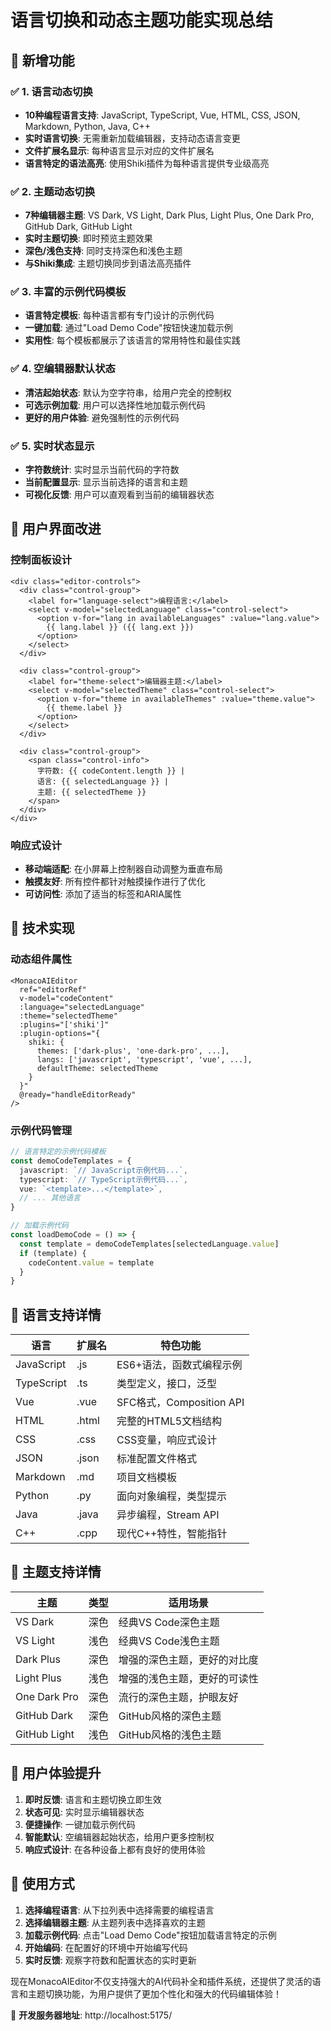 # 语言切换和动态主题功能实现总结

## 🎯 新增功能

### ✅ **1. 语言动态切换**
- **10种编程语言支持**: JavaScript, TypeScript, Vue, HTML, CSS, JSON, Markdown, Python, Java, C++
- **实时语言切换**: 无需重新加载编辑器，支持动态语言变更
- **文件扩展名显示**: 每种语言显示对应的文件扩展名
- **语言特定的语法高亮**: 使用Shiki插件为每种语言提供专业级高亮

### ✅ **2. 主题动态切换**
- **7种编辑器主题**: VS Dark, VS Light, Dark Plus, Light Plus, One Dark Pro, GitHub Dark, GitHub Light
- **实时主题切换**: 即时预览主题效果
- **深色/浅色支持**: 同时支持深色和浅色主题
- **与Shiki集成**: 主题切换同步到语法高亮插件

### ✅ **3. 丰富的示例代码模板**
- **语言特定模板**: 每种语言都有专门设计的示例代码
- **一键加载**: 通过"Load Demo Code"按钮快速加载示例
- **实用性**: 每个模板都展示了该语言的常用特性和最佳实践

### ✅ **4. 空编辑器默认状态**
- **清洁起始状态**: 默认为空字符串，给用户完全的控制权
- **可选示例加载**: 用户可以选择性地加载示例代码
- **更好的用户体验**: 避免强制性的示例代码

### ✅ **5. 实时状态显示**
- **字符数统计**: 实时显示当前代码的字符数
- **当前配置显示**: 显示当前选择的语言和主题
- **可视化反馈**: 用户可以直观看到当前的编辑器状态

## 🎨 用户界面改进

### 控制面板设计
```vue
<div class="editor-controls">
  <div class="control-group">
    <label for="language-select">编程语言:</label>
    <select v-model="selectedLanguage" class="control-select">
      <option v-for="lang in availableLanguages" :value="lang.value">
        {{ lang.label }} ({{ lang.ext }})
      </option>
    </select>
  </div>
  
  <div class="control-group">
    <label for="theme-select">编辑器主题:</label>
    <select v-model="selectedTheme" class="control-select">
      <option v-for="theme in availableThemes" :value="theme.value">
        {{ theme.label }}
      </option>
    </select>
  </div>
  
  <div class="control-group">
    <span class="control-info">
      字符数: {{ codeContent.length }} | 
      语言: {{ selectedLanguage }} | 
      主题: {{ selectedTheme }}
    </span>
  </div>
</div>
```

### 响应式设计
- **移动端适配**: 在小屏幕上控制器自动调整为垂直布局
- **触摸友好**: 所有控件都针对触摸操作进行了优化
- **可访问性**: 添加了适当的标签和ARIA属性

## 🔧 技术实现

### 动态组件属性
```vue
<MonacoAIEditor 
  ref="editorRef"
  v-model="codeContent"
  :language="selectedLanguage"
  :theme="selectedTheme"
  :plugins="['shiki']"
  :plugin-options="{
    shiki: {
      themes: ['dark-plus', 'one-dark-pro', ...],
      langs: ['javascript', 'typescript', 'vue', ...],
      defaultTheme: selectedTheme
    }
  }"
  @ready="handleEditorReady"
/>
```

### 示例代码管理
```typescript
// 语言特定的示例代码模板
const demoCodeTemplates = {
  javascript: `// JavaScript示例代码...`,
  typescript: `// TypeScript示例代码...`,
  vue: `<template>...</template>`,
  // ... 其他语言
}

// 加载示例代码
const loadDemoCode = () => {
  const template = demoCodeTemplates[selectedLanguage.value]
  if (template) {
    codeContent.value = template
  }
}
```

## 🎯 语言支持详情

| 语言 | 扩展名 | 特色功能 |
|------|--------|----------|
| JavaScript | .js | ES6+语法，函数式编程示例 |
| TypeScript | .ts | 类型定义，接口，泛型 |
| Vue | .vue | SFC格式，Composition API |
| HTML | .html | 完整的HTML5文档结构 |
| CSS | .css | CSS变量，响应式设计 |
| JSON | .json | 标准配置文件格式 |
| Markdown | .md | 项目文档模板 |
| Python | .py | 面向对象编程，类型提示 |
| Java | .java | 异步编程，Stream API |
| C++ | .cpp | 现代C++特性，智能指针 |

## 🌈 主题支持详情

| 主题 | 类型 | 适用场景 |
|------|------|----------|
| VS Dark | 深色 | 经典VS Code深色主题 |
| VS Light | 浅色 | 经典VS Code浅色主题 |
| Dark Plus | 深色 | 增强的深色主题，更好的对比度 |
| Light Plus | 浅色 | 增强的浅色主题，更好的可读性 |
| One Dark Pro | 深色 | 流行的深色主题，护眼友好 |
| GitHub Dark | 深色 | GitHub风格的深色主题 |
| GitHub Light | 浅色 | GitHub风格的浅色主题 |

## 🎉 用户体验提升

1. **即时反馈**: 语言和主题切换立即生效
2. **状态可见**: 实时显示编辑器状态
3. **便捷操作**: 一键加载示例代码
4. **智能默认**: 空编辑器起始状态，给用户更多控制权
5. **响应式设计**: 在各种设备上都有良好的使用体验

## 🚀 使用方式

1. **选择编程语言**: 从下拉列表中选择需要的编程语言
2. **选择编辑器主题**: 从主题列表中选择喜欢的主题
3. **加载示例代码**: 点击"Load Demo Code"按钮加载语言特定的示例
4. **开始编码**: 在配置好的环境中开始编写代码
5. **实时反馈**: 观察字符数和配置状态的实时更新

现在MonacoAIEditor不仅支持强大的AI代码补全和插件系统，还提供了灵活的语言和主题切换功能，为用户提供了更加个性化和强大的代码编辑体验！

🌟 **开发服务器地址**: http://localhost:5175/